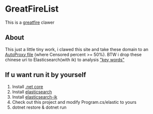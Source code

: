 # GreatFireList
This is a [greatfire](https://en.greatfire.org/analyzer) clawer

## About
This just a little tiny work, i clawed this site and take these domain to an [AutoProxy file](https://github.com/TkYu/BlocksiteList/blob/master/opt/greatfirelist.txt) (where Censored percent >= 50%).
BTW i drop these chinese uri to Elasticsearch(with ik) to analysis ["key words"](https://github.com/TkYu/BlocksiteList/blob/master/opt/BlackWords.txt)

## If u want run it by yourself
1.  Install [.net core](https://www.microsoft.com/net/core)
2.  Install [elasticsearch](https://www.elastic.co/downloads)
3.  Install [elasticsearch-ik](https://github.com/medcl/elasticsearch-analysis-ik)
4.  Check out this project and modify Program.cs/elastic to yours
5.  dotnet restore & dotnet run